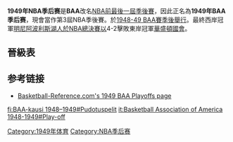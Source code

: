 **1949年NBA季后赛**是**BAA**改名[NBA前最後一屆季後賽](../Page/NBA.md "wikilink")，因此正名為**1949年BAA季后赛**，現會當作第3屆NBA季後賽。於[1948-49
BAA賽季後舉行](../Page/1948-49_BAA賽季.md "wikilink")。最終西岸冠軍[明尼阿波利斯湖人於](../Page/洛杉矶湖人队.md "wikilink")[NBA總決賽以](../Page/NBA总决赛.md "wikilink")4-2擊敗東岸冠軍[華盛頓國會](../Page/華盛頓國會隊.md "wikilink")。

## 晉級表

## 参考链接

  - [Basketball-Reference.com's 1949 BAA Playoffs
    page](http://www.basketball-reference.com/playoffs/BAA_1949.html)

[fi:BAA-kausi
1948–1949\#Pudotuspelit](../Page/fi:BAA-kausi_1948–1949#Pudotuspelit.md "wikilink")
[it:Basketball Association of America
1948-1949\#Play-off](../Page/it:Basketball_Association_of_America_1948-1949#Play-off.md "wikilink")

[Category:1949年体育](https://zh.wikipedia.org/wiki/Category:1949年体育 "wikilink")
[Category:NBA季后赛](https://zh.wikipedia.org/wiki/Category:NBA季后赛 "wikilink")